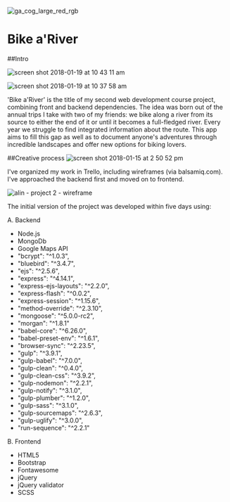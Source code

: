 
![ga_cog_large_red_rgb](https://cloud.githubusercontent.com/assets/40461/8183776/469f976e-1432-11e5-8199-6ac91363302b.png) 
# Bike a'River 

##Intro


![screen shot 2018-01-19 at 10 43 11 am](https://user-images.githubusercontent.com/29477363/35147188-9d0f04ae-fd05-11e7-9576-894709819531.png)


![screen shot 2018-01-19 at 10 37 58 am](https://user-images.githubusercontent.com/29477363/35147135-6ecbb47a-fd05-11e7-8b5c-74dc2ea19292.png)

'Bike a'River' is the title of my second web development course project, combining front and backend dependencies. The idea was born out of the annual trips I take with two of my friends: we bike along a river from its source to either the end of it or until it becomes a full-fledged river. Every year we struggle to find integrated information about the route. This app aims to fill this gap as well as to document anyone's adventures through incredible landscapes and offer new options for biking lovers.

##Creative process
![screen shot 2018-01-15 at 2 50 52 pm](https://user-images.githubusercontent.com/29477363/35147416-69e1a982-fd06-11e7-8a1c-14b6794d8e1a.png)

I've organized my work in Trello, including wireframes (via balsamiq.com). I've approached the backend first and moved on to frontend. 


![alin - project 2 - wireframe](https://user-images.githubusercontent.com/29477363/35147808-d795faae-fd07-11e7-889a-8564f5ac15c4.png) 

The initial version of the project was developed within five days using: 

A. Backend

* Node.js
* MongoDb
* Google Maps API
* "bcrypt": "^1.0.3",
* "bluebird": "^3.4.7",
*  "ejs": "^2.5.6",
* "express": "^4.14.1",
* "express-ejs-layouts": "^2.2.0",
* "express-flash": "^0.0.2",
* "express-session": "^1.15.6",
* "method-override": "^2.3.10",
* "mongoose": "^5.0.0-rc2",
* "morgan": "^1.8.1"
* "babel-core": "^6.26.0",
* "babel-preset-env": "^1.6.1",
* "browser-sync": "^2.23.5",
* "gulp": "^3.9.1",
* "gulp-babel": "^7.0.0",
* "gulp-clean": "^0.4.0",
* "gulp-clean-css": "^3.9.2",
* "gulp-nodemon": "^2.2.1",
* "gulp-notify": "^3.1.0",
* "gulp-plumber": "^1.2.0",
* "gulp-sass": "^3.1.0",
* "gulp-sourcemaps": "^2.6.3",
* "gulp-uglify": "^3.0.0",
* "run-sequence": "^2.2.1" 

B. Frontend 

* HTML5
* Bootstrap
* Fontawesome
* jQuery
* jQuery validator
* SCSS 

 

